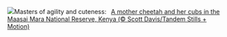 ![](https://www.bing.com/th?id=OHR.CheetahDay_EN-US6775219587_UHD.jpg&w=1000)Masters of agility and cuteness:&nbsp;&ensp;[A mother cheetah and her cubs in the Maasai Mara National Reserve, Kenya (© Scott Davis/Tandem Stills + Motion)](https://www.bing.com/th?id=OHR.CheetahDay_EN-US6775219587_UHD.jpg)
<br><br/>
